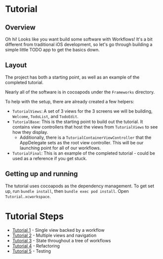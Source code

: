 # Tutorial

## Overview

Oh hi! Looks like you want build some software with Workflows! It's a bit different from traditional iOS development, so let's go through building a simple little TODO app to get the basics down.

## Layout

The project has both a starting point, as well as an example of the completed tutorial.

Nearly all of the software is in cocoapods under the `Frameworks` directory.

To help with the setup, there are already created a few helpers:
- `TutorialViews`: A set of 3 views for the 3 screens we will be building, `Welcome`, `TodoList`, and `TodoEdit`.
- `TutorialBase`: This is the starting point to build out the tutorial. It contains view controllers that host the views from `TutorialViews` to see how they display.
    - Additionally, there is a `TutorialContainerViewController` that the AppDelegate sets as the root view controller. This will be our launching point for all of our workflows.
- `TutorialFinal`: This is an example of the completed tutorial - could be used as a reference if you get stuck.

## Getting up and running

The tutorial uses cocoapods as the dependency management. To get set up, run `bundle install`, then `bundle exec pod install`. Open `Tutorial.xcworkspace`.

# Tutorial Steps

- [Tutorial 1](Tutorial1.md) - Single view backed by a workflow
- [Tutorial 2](Tutorial2.md) - Multiple views and navigation
- [Tutorial 3](Tutorial3.md) - State throughout a tree of workflows
- [Tutorial 4](Tutorial4.md) - Refactoring
- [Tutorial 5](Tutorial5.md) - Testing
